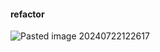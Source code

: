 
#### refactor

![Pasted image 20240722122617](https://github.com/user-attachments/assets/15d619ab-d1a8-4052-a426-61a065e34fe9)


